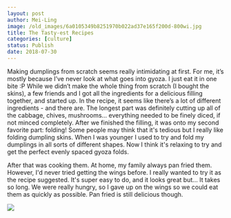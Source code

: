 ```yaml
---
layout: post
author: Mei-Ling
image: /old_images/6a0105349b8251970b022ad37e165f200d-800wi.jpg
title: The Tasty-est Recipes
categories: [culture]
status: Publish
date: 2018-07-30
---
```


Making dumplings from scratch seems really intimidating at first. For me, it’s mostly because I’ve never look at what goes into gyoza. I just eat it in one bite :P
While we didn’t make the whole thing from scratch (I bought the skins), a few friends and I got all the ingredients for a delicious filling together, and started up. In the recipe, it seems like there’s a lot of different ingredients - and there are. The longest part was definitely cutting up all of the cabbage, chives, mushrooms… everything needed to be finely diced, if not minced completely. 
After we finished the filling, it was onto my second favorite part: folding! Some people may think that it's tedious but I really like folding dumpling skins. When I was younger I used to try and fold my dumplings in all sorts of different shapes. Now I think it's relaxing to try and get the perfect evenly spaced gyoza folds.

After that was cooking them. At home, my family always pan fried them. However, I'd never tried getting the wings before. I really wanted to try it as the recipe suggested. It's super easy to do, and it looks great but… It takes so long. We were really hungry, so I gave up on the wings so we could eat them as quickly as possible. Pan fried is still delicious though.


![](/old_images/6a01bb09a3c88f970d022ad39df861200b-pi.jpg)

